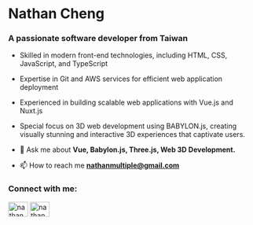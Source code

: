 <h1 align="left">Nathan Cheng</h1>
<h3 align="left">A passionate software developer from Taiwan</h3>

<!-- <p align="left"> <img src="https://komarev.com/ghpvc/?username=neeeet&label=Profile%20views&color=0e75b6&style=flat" alt="neeeet" /> </p> -->

- Skilled in modern front-end technologies, including HTML, CSS, JavaScript, and TypeScript
- Expertise in Git and AWS services for efficient web application deployment
- Experienced in building scalable web applications with Vue.js and Nuxt.js
- Special focus on 3D web development using BABYLON.js, creating visually stunning and interactive 3D experiences that captivate users.


- 💬 Ask me about **Vue, Babylon.js, Three.js, Web 3D Development.**

- 📫 How to reach me **nathanmultiple@gmail.com**

<h3 align="left">Connect with me:</h3>
<p align="left">
<a href="https://linkedin.com/in/nathancheng-tw" target="_blank"><img align="center" src="https://raw.githubusercontent.com/rahuldkjain/github-profile-readme-generator/master/src/images/icons/Social/linked-in-alt.svg" alt="nathancheng-tw" height="30" width="40" /></a>
<a href="https://fb.com/nathan.neeeet/" target="_blank"><img align="center" src="https://raw.githubusercontent.com/rahuldkjain/github-profile-readme-generator/master/src/images/icons/Social/facebook.svg" alt="nathan.neeeet/" height="30" width="40" /></a>
</p>

